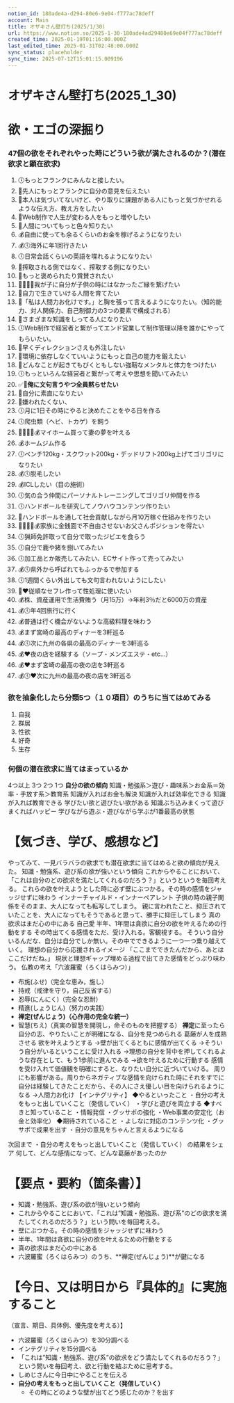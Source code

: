 ```yaml
---
notion_id: 180ade4a-d294-80e6-9e04-f777ac78deff
account: Main
title: オザキさん壁打ち(2025/1/30)
url: https://www.notion.so/2025-1-30-180ade4ad29480e69e04f777ac78deff
created_time: 2025-01-19T01:16:00.000Z
last_edited_time: 2025-01-31T02:48:00.000Z
sync_status: placeholder
sync_time: 2025-07-12T15:01:15.009196
---
```

# オザキさん壁打ち(2025_1_30)

# 欲・エゴの深掘り
### 47個の欲をそれぞれやった時にどういう欲が満たされるのか？(潜在欲求と顕在欲求)
  1. 🕔もっとフランクにみんなと接したい。
  1. 👤先人にもっとフランクに自分の意見を伝えたい
  1. 👤本人は気づいてないけど、やり取りに課題がある人にもっと気づかせれるような伝え方、教え方をしたい
  1. 👤Web制作で人生が変わる人をもっと増やしたい
  1. 👤人間についてもっと色々知りたい
  1. 💰自由に使っても余るくらいのお金を稼げるようになりたい
  1. 💰🕔海外に年1回行きたい
  1. 🕔日常会話くらいの英語を喋れるようになりたい
  1. 👤搾取される側ではなく、搾取する側になりたい
  1. 👤もっと褒められたり賞賛されたい
  1. 🧑‍🧑‍🧒‍🧒我が子に自分が子供の時にはなかったご縁を繋げたい
  1. 👤自力で生きていける人間を育てたい
  1. 👤「私は人間力お化けです。」と胸を張って言えるようになりたい。（知的能力、対人関係力、自己制御力の3つの要素で構成される）
  1. 👤さまざまな知識をしってる人になりたい
  1. 🕔Web制作で経営者と繋がってエンド営業して制作管理以降を誰かにやってもらいたい。
  1. 👤早くディレクションさえも外注したい
  1. 👤環境に依存しなくていいようにもっと自己の能力を鍛えたい
  1. 👤どんなことが起きてもびくともしない強靭なメンタルと体力をつけたい
  1. 🕔もっといろんな経営者と繋がって考えや思想を聞いてみたい
  1. ✅👤**俺に文句言うやつ全員黙らせたい**
  1. 👤自分に素直になりたい
  1. 👤嫌われたくない、
  1. 🕔月に1日その時にやると決めたことをやる日を作る
  1. 🕔爬虫類（ヘビ、トカゲ）を飼う
  1. 🧑‍🧑‍🧒‍🧒💰マイホーム買って妻の夢を叶える
  1. 💰ホームジム作る
  1. 🕔ベンチ120kg・スクワット200kg・デッドリフト200kg上げてゴリゴリになりたい
  1. 💰🕔脱毛したい
  1. 💰ICLしたい（目の施術）
  1. 🕔気の合う仲間にパーソナルトレーニングしてゴリゴリ仲間を作る
  1. 🕔ハンドボールを研究してノウハウコンテンツ作りたい
  1. 👤ハンドボールを通して社会貢献しながら月10万稼ぐ仕組みを作りたい
  1. 🧑‍🧑‍🧒‍🧒💰家族に金銭面で不自由させないお父さんポジションを得たい
  1. 🕔猟師免許取って自分で取ったジビエを食らう
  1. 🕔自分で鹿や猪を捌いてみたい
  1. 🕔加工品とか販売してみたい、ECサイト作って売ってみたい
  1. 💰🕔県外から呼ばれてもふっかるで参加する
  1. 🕔1週間くらい外出しても文句言われないようにしたい
  1. 👤❤️従順なセフレ作って性処理に使いたい
  1. 💰株、資産運用で生活費賄う（月15万）→年利3％だと6000万の資産
  1. 💰🕔年4回旅行に行く
  1. 💰普通は行く機会がないような高級料理を味わう
  1. 💰まず宮崎の最高のディナーを3軒巡る
  1. 💰🕔次に九州の各県の最高のディナーを3軒巡る
  1. 💰❤️夜の店を経験する（ソープ・メンズエステ・etc…）
  1. 💰❤️まず宮崎の最高の夜の店を3軒巡る
  1. 💰🕔❤️次に九州の最高の夜の店を3軒巡る
  
### 欲を抽象化したら分類5つ（１０項目）のうちに当てはめてみる
  1. 自我
  1. 群居
  1. 性欲
  1. 好奇
  1. 生存
### 何個の潜在欲求に当てはまっているか
  4つ以上
  3つ
  2つ
  1つ
**自分の欲の傾向**
知識・勉強系＞遊び・趣味系＞お金系＝効率・手放す系＞教育系
知識が入ればお金も解決
知識が入れば効率化できる
知識が入れば教育できる
学びたい欲と遊びたい欲がある
知識ぶち込みまくって遊びまくればハッピー
学びながら遊ぶ・遊びながら学ぶが1番最高の状態
# 【気づき、学び、感想など】
やってみて、一見バラバラの欲求でも潜在欲求に当てはめると欲の傾向が見えた。
知識・勉強系、遊び系の欲が強いという傾向
これからやることにおいて、「これは自分のどの欲求を満たしてくれるのだろう？」というというを毎回考える。
これらの欲を叶えようとした時に必ず壁にぶつかる。その時の感情をジャッジせずに味わう
インナーチャイルド・インナーペアレント
子供の時の親子関係をそのまま、大人になっても転写してしまう。
親に言われたこと、抑圧されていたことを、大人になってもそうであると思って、勝手に抑圧してしまう
真の欲求はまだ心の中にある
自己愛
半年、1年間は貪欲に自分の欲を叶えるための行動をする
その時出てくる感情をただ、受け入れる。客観視する。
そういう自分いるんだな、自分は自分でしか無い。その中でできるように一つ一つ乗り越えていく。
理想の自分から応援されるイメージ
「ここまでできたんだから、あとはここだけだね。」
現状と理想ギャップ埋める過程で出てきた感情をどっぷり味わう。
仏教の考え「六波羅蜜（ろくはらみつ）」
- 布施(ふせ)（完全な恵み，施し）
- 持戒（戒律を守り，自己反省する）
- 忍辱(にんにく)（完全な忍耐）
- 精進(しょうじん)（努力の実践）
- **禅定(ぜんじょう)（心作用の完全な統一）**
- 智慧(ちえ)（真実の智慧を開現し，命そのものを把握する）
**禅定**に至ったら自分の志、やりたいことが明確になる、自分を見つめられる
葛藤が人を成熟させる
欲を叶えようとする
→壁が出てくるともに感情が出てくる
→そういう自分がいるということに受け入れる
→理想の自分を背中を押してくれるような存在として、もう1歩前に進んでみる
→欲を叶えるために行動する
感情を受け入れて価値観を明確にすると、なりたい自分に近づいていける。
周りにも影響がある。周りからネガティブな感情を向けられた時にそれをすでに自分は経験してきたことだから、その人にさえ優しい目を向けられるようになる
→人間力お化け
【インテグリティ】
◆やるといったこと
・自分の考えをもっと出していくこと（発信していく）
・学びと遊びを両立する
◆すべきと知っていること
・情報発信
・グッサポの強化
・Web事業の安定化（お金と効率化）
◆期待されていること
・よしなに対応のコンテンツ化
・グッサポで成果を出す
・自分の意見をちゃんと言えるようになる

次回まで
・自分の考えをもっと出していくこと（発信していく）
の結果をシェア
何して、どんな感情になって、どんな葛藤があったのか
# 【要点・要約（箇条書）】
- 知識・勉強系、遊び系の欲が強いという傾向
- これからやることにおいて、「これは”知識・勉強系、遊び系”のどの欲求を満たしてくれるのだろう？」という問いを毎回考える。
- 壁にぶつかる。その時の感情をジャッジせずに味わう
- 半年、1年間は貪欲に自分の欲を叶えるための行動をする
- 真の欲求はまだ心の中にある
- 六波羅蜜（ろくはらみつ）のうち、**禅定(ぜんじょう)**が鍵になる
# 【今日、又は明日から『具体的』に実施すること
（宣言、期日、具体例、優先度を考える）】
- 六波羅蜜（ろくはらみつ）を30分調べる
- インテグリティを15分調べる
- 「これは”知識・勉強系、遊び系”の欲求をどう満たしてくれるのだろう？」という問いを毎回考え、欲と行動を結ぶために思考する。
- しめじさんに今日中にやることを伝える
- **自分の考えをもっと出していくこと（発信していく）**
  - その時にどのような壁が出てどう感じたのか？を出す